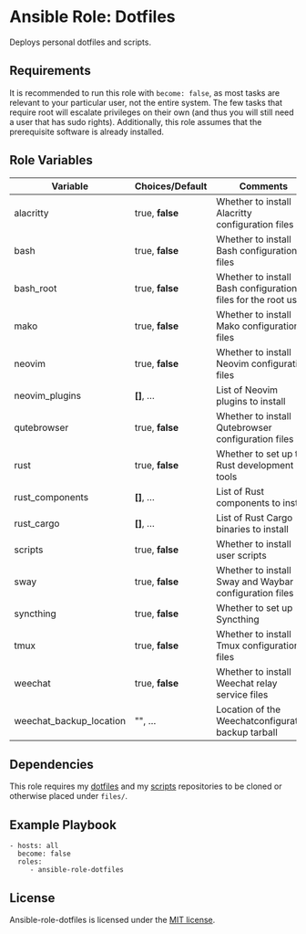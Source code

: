 # Ansible Role: Dotfiles

Deploys personal dotfiles and scripts.

## Requirements

It is recommended to run this role with `become: false`, as most tasks are relevant to your particular user, not the entire system. The few tasks that require root will escalate privileges on their own (and thus you will still need a user that has sudo rights). Additionally, this role assumes that the prerequisite software is already installed.

## Role Variables

| Variable                | Choices/**Default** | Comments                                                      |
| ----------------------- | ------------------- | ------------------------------------------------------------- |
| alacritty               | true, **false**     | Whether to install Alacritty configuration files              |
| bash                    | true, **false**     | Whether to install Bash configuration files                   |
| bash_root               | true, **false**     | Whether to install Bash configuration files for the root user |
| mako                    | true, **false**     | Whether to install Mako configuration files                   |
| neovim                  | true, **false**     | Whether to install Neovim configuration files                 |
| neovim_plugins          | **[]**, …           | List of Neovim plugins to install                             |
| qutebrowser             | true, **false**     | Whether to install Qutebrowser configuration files            |
| rust                    | true, **false**     | Whether to set up the Rust development tools                  |
| rust_components         | **[]**, …           | List of Rust components to install                            |
| rust_cargo              | **[]**, …           | List of Rust Cargo binaries to install                        |
| scripts                 | true, **false**     | Whether to install user scripts                               |
| sway                    | true, **false**     | Whether to install Sway and Waybar configuration files        |
| syncthing               | true, **false**     | Whether to set up Syncthing                                   |
| tmux                    | true, **false**     | Whether to install Tmux configuration files                   |
| weechat                 | true, **false**     | Whether to install Weechat relay service files                |
| weechat_backup_location | "", …               | Location of the Weechatconfiguration backup tarball           |

## Dependencies

This role requires my [dotfiles](https://github.com/zaszi/dotfiles) and my [scripts](https://github.com/zaszi/scripts) repositories to be cloned or otherwise placed under `files/`.

## Example Playbook

    - hosts: all
      become: false
      roles:
         - ansible-role-dotfiles

## License

Ansible-role-dotfiles is licensed under the [MIT license](https://github.com/zaszi/ansible-role-dotfiles/blob/master/LICENSE.md).
